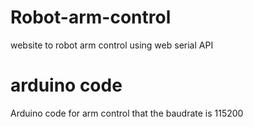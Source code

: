 # Robot-arm-control
website to robot arm control using web serial API


# arduino code
Arduino code for arm control that the baudrate is 115200
